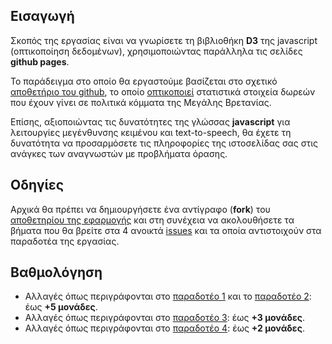 ## Εισαγωγή

Σκοπός της εργασίας είναι να γνωρίσετε τη βιβλιοθήκη **D3** της javascript (οπτικοποίηση δεδομένων), χρησιμοποιώντας παράλληλα τις σελίδες **github pages**.

Το παράδειγμα στο οποίο θα εργαστούμε βασίζεται στο σχετικό [αποθετήριο του github](https://github.com/ioniodi/D3js), το οποίο [οπτικοποιεί](https://ioniodi.github.io/D3js/full-viz.html) στατιστικά στοιχεία δωρεών που έχουν γίνει σε πολιτικά κόμματα της Μεγάλης Βρετανίας.

Επίσης, αξιοποιώντας τις δυνατότητες της γλώσσας **javascript** για λειτουργίες μεγένθυνσης κειμένου και text-to-speech, θα έχετε τη δυνατότητα να προσαρμόσετε τις πληροφορίες της ιστοσελίδας σας στις ανάγκες των αναγνωστών με προβλήματα όρασης.


## Οδηγίες

Αρχικά θα πρέπει να δημιουργήσετε ένα αντίγραφο (**fork**) του [αποθετηρίου της εφαρμογής](https://github.com/ioniodi/D3js) και στη συνέχεια να ακολουθήσετε τα βήματα που θα βρείτε στα 4 ανοικτά [issues](https://github.com/ioniodi/D3js/issues) και τα οποία αντιστοιχούν στα παραδοτέα της εργασίας.


## Βαθμολόγηση

* Αλλαγές όπως περιγράφονται στο [παραδοτέο 1](https://github.com/ioniodi/D3js/issues/4) και το [παραδοτέο 2](https://github.com/ioniodi/D3js/issues/3): έως **+5 μονάδες**.
* Αλλαγές όπως περιγράφονται στο [παραδοτέο 3](https://github.com/ioniodi/D3js/issues/2): έως **+3 μονάδες**.
* Αλλαγές όπως περιγράφονται στο [παραδοτέο 4](https://github.com/ioniodi/D3js/issues/1): έως **+2 μονάδες**.
